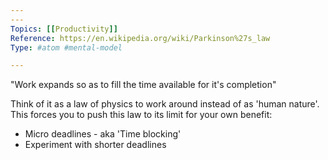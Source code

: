 ```yaml
---
---
Topics: [[Productivity]]  
Reference: https://en.wikipedia.org/wiki/Parkinson%27s_law  
Type: #atom #mental-model 

---
```


"Work expands so as to fill the time available for it's completion"

Think of it as a law of physics to work around instead of as 'human nature'. This forces you to push this law to its limit for your own benefit:
- Micro deadlines - aka 'Time blocking'
- Experiment with shorter deadlines
